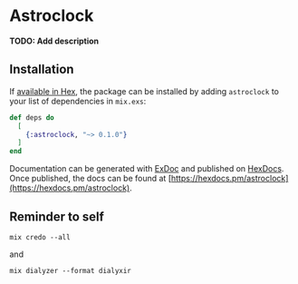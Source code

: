 # Astroclock

**TODO: Add description**

## Installation

If [available in Hex](https://hex.pm/docs/publish), the package can be installed
by adding `astroclock` to your list of dependencies in `mix.exs`:

```elixir
def deps do
  [
    {:astroclock, "~> 0.1.0"}
  ]
end
```

Documentation can be generated with [ExDoc](https://github.com/elixir-lang/ex_doc)
and published on [HexDocs](https://hexdocs.pm). Once published, the docs can
be found at [https://hexdocs.pm/astroclock](https://hexdocs.pm/astroclock).

## Reminder to self
```
mix credo --all
```
and
```
mix dialyzer --format dialyxir
```

